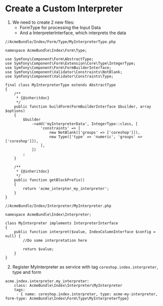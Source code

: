 # Create a Custom Interpreter

1. We need to create 2 new files:
    - FormType for processing the Input Data
    - And a InterpreterInterface, which interprets the data


```
//AcmeBundle/Index/Form/Type/MyInterpreterType.php

namespace AcmeBundle\Index\Form\Type;

use Symfony\Component\Form\AbstractType;
use Symfony\Component\Form\Extension\Core\Type\IntegerType;
use Symfony\Component\Form\FormBuilderInterface;
use Symfony\Component\Validator\Constraints\NotBlank;
use Symfony\Component\Validator\Constraints\Type;

final class MyInterpreterType extends AbstractType
{
    /**
     * {@inheritdoc}
     */
    public function buildForm(FormBuilderInterface $builder, array $options)
    {
        $builder
            ->add('myInterpreterData', IntegerType::class, [
                'constraints' => [
                    new NotBlank(['groups' => ['coreshop']]),
                    new Type(['type' => 'numeric', 'groups' => ['coreshop']]),
                ],
            ])
        ;
    }

    /**
     * {@inheritdoc}
     */
    public function getBlockPrefix()
    {
        return 'acme_interpter_my_interpreter';
    }
}

```

```
//AcmeBundle/Index/Interpreter/MyInterpreter.php

namespace AcmeBundle\Index\Interpreter;

class MyInterpreter implements InterpreterInterface
{
    public function interpret($value, IndexColumnInterface $config = null) {
        //Do some interpretation here

        return $value;
    }
}
```

2. Register MyInterpreter as service with tag ```coreshop.index.interpreter```, type and form

```
acme.index.interpreter.my_interpreter:
    class: AcmeBundle\Index\Interpreter\MyInterpreter
    tags:
     - { name: coreshop.index.interpreter, type: acme-my-interpreter, form-type: AcmeBundle\Index\Form\Type\MyInterpreterType}
```